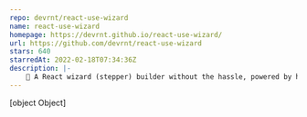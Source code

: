```yaml
---
repo: devrnt/react-use-wizard
name: react-use-wizard
homepage: https://devrnt.github.io/react-use-wizard/
url: https://github.com/devrnt/react-use-wizard
stars: 640
starredAt: 2022-02-18T07:34:36Z
description: |-
    🧙 A React wizard (stepper) builder without the hassle, powered by hooks.
---
```


[object Object]
